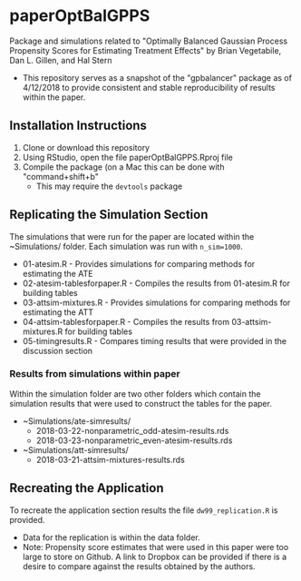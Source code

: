 # paperOptBalGPPS
Package and simulations related to "Optimally Balanced Gaussian Process Propensity Scores for Estimating Treatment Effects" by Brian Vegetabile, Dan L. Gillen, and Hal Stern

- This repository serves as a snapshot of the "gpbalancer" package as of 4/12/2018 to provide consistent and stable reproducibility of results within the paper.  

## Installation Instructions

1. Clone or download this repository
2. Using RStudio, open the file paperOptBalGPPS.Rproj file
3. Compile the package (on a Mac this can be done with "command+shift+b"
    - This may require the `devtools` package

## Replicating the Simulation Section

The simulations that were run for the paper are located within the ~Simulations/ folder.  Each simulation was run with `n_sim=1000`.

- 01-atesim.R - Provides simulations for comparing methods for estimating the ATE
- 02-atesim-tablesforpaper.R - Compiles the results from 01-atesim.R for building tables
- 03-attsim-mixtures.R - Provides simulations for comparing methods for estimating the ATT
- 04-attsim-tablesforpaper.R - Compiles the results from 03-attsim-mixtures.R for building tables
- 05-timingresults.R - Compares timing results that were provided in the discussion section

### Results from simulations within paper

Within the simulation folder are two other folders which contain the simulation results that were used to construct the tables for the paper.

 - ~Simulations/ate-simresults/
     - 2018-03-22-nonparametric_odd-atesim-results.rds
     - 2018-03-23-nonparametric_even-atesim-results.rds
 - ~Simulations/att-simresults/
     - 2018-03-21-attsim-mixtures-results.rds

## Recreating the Application

To recreate the application section results the file `dw99_replication.R` is provided.  

- Data for the replication is within the data folder. 
- Note: Propensity score estimates that were used in this paper were too large to store on Github.  A link to Dropbox can be provided if there is a desire to compare against the results obtained by the authors.  
